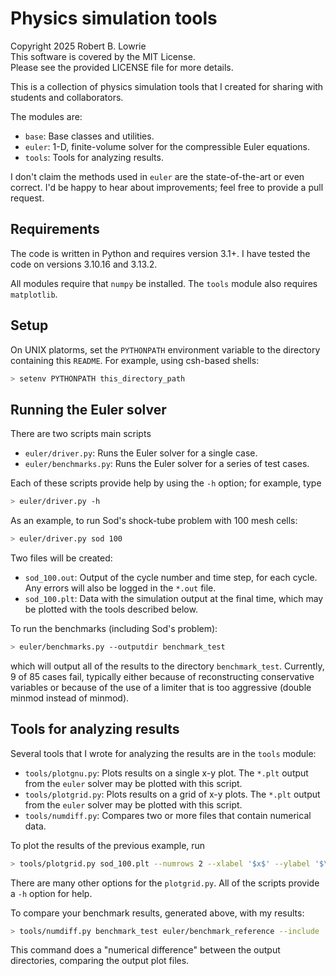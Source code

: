 # Physics simulation tools

Copyright 2025 Robert B. Lowrie  
This software is covered by the MIT License.  
Please see the provided LICENSE file for more details.  

This is a collection of physics simulation tools that I created for sharing with students and collaborators.

The modules are:

* `base`: Base classes and utilities.
* `euler`: 1-D, finite-volume solver for the compressible Euler equations.
* `tools`: Tools for analyzing results.

I don't claim the methods used in `euler` are the state-of-the-art or even correct. I'd be happy to hear about improvements; feel free to provide a pull request.

## Requirements

The code is written in Python and requires version 3.1+.  I have tested the code on versions 3.10.16 and 3.13.2. 

All modules require that `numpy` be installed.  The `tools` module also requires `matplotlib`.

## Setup

On UNIX platorms, set the `PYTHONPATH` environment variable to the directory containing this `README`.  For example, using csh-based shells:

```sh
> setenv PYTHONPATH this_directory_path
```

## Running the Euler solver

There are two scripts main scripts

* `euler/driver.py`: Runs the Euler solver for a single case.
* `euler/benchmarks.py`: Runs the Euler solver for a series of test cases.

Each of these scripts provide help by using the `-h` option; for example, type

```sh
> euler/driver.py -h
```

As an example, to run Sod's shock-tube problem with 100 mesh cells:

```sh
> euler/driver.py sod 100
```

Two files will be created:

* `sod_100.out`: Output of the cycle number and time step, for each cycle.  Any errors will also be logged in the `*.out` file.
* `sod_100.plt`: Data with the simulation output at the final time, which may be plotted with the tools described below.

To run the benchmarks (including Sod's problem):

```sh
> euler/benchmarks.py --outputdir benchmark_test
```
which will output all of the results to the directory `benchmark_test`.  Currently, 9 of 85 cases fail, typically either because of reconstructing conservative variables or because of the use of a limiter that is too aggressive (double minmod instead of minmod).

## Tools for analyzing results

Several tools that I wrote for analyzing the results are in the `tools` module:

* `tools/plotgnu.py`: Plots results on a single x-y plot. The `*.plt` output from the `euler` solver may be plotted with this script.
* `tools/plotgrid.py`: Plots results on a grid of x-y plots. The `*.plt` output from the `euler` solver may be plotted with this script.
* `tools/numdiff.py`: Compares two or more files that contain numerical data.

To plot the results of the previous example, run

```sh
> tools/plotgrid.py sod_100.plt --numrows 2 --xlabel '$x$' --ylabel '$\rho$' '$v$' '$p$' '$e$' --no-legend
```
There are many other options for the `plotgrid.py`. All of the scripts provide a `-h` option for help.

To compare your benchmark results, generated above, with my results:
```sh
> tools/numdiff.py benchmark_test euler/benchmark_reference --include '*.plt'
```
This command does a "numerical difference" between the output directories, comparing the output plot files.
